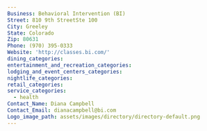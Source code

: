 ```yaml
---
Business: Behavioral Intervention (BI)
Street: 810 9th StreetSte 100
City: Greeley
State: Colorado
Zip: 80631
Phone: (970) 395-0333
Website: 'http://classes.bi.com/'
dining_categories:
entertainment_and_recreation_categories:
lodging_and_event_centers_categories:
nightlife_categories:
retail_categories:
service_categories:
  - health
Contact_Name: Diana Campbell
Contact_Email: dianacampbell@bi.com
Logo_image_path: assets/images/directory/directory-default.png
---
```



